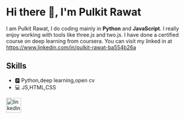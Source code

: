 # Hi there 👋, I'm Pulkit Rawat

I am Pulkit Rawat, I do coding mainly in **Python** and **JavaScript**. I really enjoy working with tools like three.js and two.js. I have done a certified course on deep learning from coursera. You can visit my linked in at https://www.linkedin.com/in/pulkit-rawat-ba554b26a

## Skills 
* 🅿️ Python,deep learning,open cv
* 💻 JS,HTML,CSS

[<img src='https://cdn.jsdelivr.net/npm/simple-icons@3.0.1/icons/linkedin.svg' alt='linkedin' height='40'>](https://www.linkedin.com/in/pulkit-rawat-ba554b26a/)  


